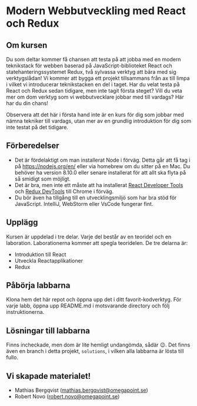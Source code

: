 # Modern Webbutveckling med React och Redux

## Om kursen
Du som deltar kommer få chansen att testa på att jobba med en modern teknikstack för webben baserad på JavaScript-biblioteket React och statehanteringssystemet Redux, två sylvassa verktyg att bära med sig verktygslådan! Vi kommer att bygga ett projekt tillsammans från ax till limpa i vilket vi introducerar teknikstacken en del i taget. Har du velat testa på React och Redux sedan tidigare, men inte tagit första steget? Vill du veta mer om dom verktyg som vi webbutvecklare jobbar med till vardags? Här har du din chans!
 
Observera att det här i första hand inte är en kurs för dig som jobbar med nämna tekniker till vardags, utan mer av en grundlig introduktion för dig som inte testat på det tidigare.

## Förberedelser
- Det är fördelaktigt om man installerat Node i förväg. Detta går att få tag i på https://nodejs.org/en/ eller via homebrew om du sitter på en Mac. Du behöver ha version 8.10.0 eller senare installerat för att allt ska flyta på så smidigt som möjligt.
- Det är bra, men inte ett måste att ha installerat [React Developer Tools](https://chrome.google.com/webstore/detail/react-developer-tools/fmkadmapgofadopljbjfkapdkoienihi?hl=en) och [Redux DevTools](https://chrome.google.com/webstore/detail/redux-devtools/lmhkpmbekcpmknklioeibfkpmmfibljd) till Chrome i förväg.
- Du bör även ha tillgång till en utvecklingsmiljö som har bra stöd för JavaScript. IntelliJ, WebStorm eller VsCode fungerar fint.

## Upplägg
Kursen är uppdelad i tre delar. Varje del består av en teoridel och en laboration. Laborationerna kommer att spegla teoridelen. De tre delarna är:

- Introduktion till React
- Utveckla Reactapplikationer
- Redux

## Påbörja labbarna
Klona hem det här repot och öppna upp det i ditt favorit-kodverktyg. För varje labb, öppna upp README.md i motsvarande directory och följ instruktionerna.

## Lösningar till labbarna
Finns incheckade, men dom är lite hemligt undangömda, sådär 😉.
Det finns även en branch i detta projekt, `solutions`, i vilken alla labbarna är lösta till fullo.

## Vi skapade materialet!
- Mathias Bergqvist (mathias.bergqvist@omegapoint.se)
- Robert Novo (robert.novo@omegapoint.se) 


 
